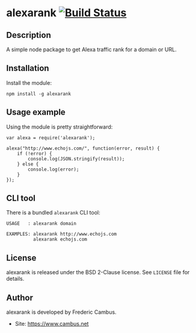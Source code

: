 # alexarank [![Build Status][1]][2]

## Description

A simple node package to get Alexa traffic rank for a domain or URL.

## Installation

Install the module:

	npm install -g alexarank


## Usage example

Using the module is pretty straightforward:

	var alexa = require('alexarank');

	alexa("http://www.echojs.com/", function(error, result) {
	    if (!error) {
	        console.log(JSON.stringify(result));
	    } else {
	        console.log(error);
	    }
	});


## CLI tool

There is a bundled `alexarank` CLI tool:

	USAGE   : alexarank domain

	EXAMPLES: alexarank http://www.echojs.com
	          alexarank echojs.com

## License

alexarank is released under the BSD 2-Clause license. See `LICENSE` file for
details.

## Author

alexarank is developed by Frederic Cambus.

- Site: https://www.cambus.net

[1]: https://api.travis-ci.org/fcambus/alexarank.png?branch=master
[2]: https://travis-ci.org/fcambus/alexarank
